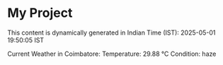 # My Project

This content is dynamically generated in Indian Time (IST): 2025-05-01 19:50:05 IST


Current Weather in Coimbatore:
Temperature: 29.88 °C
Condition: haze
